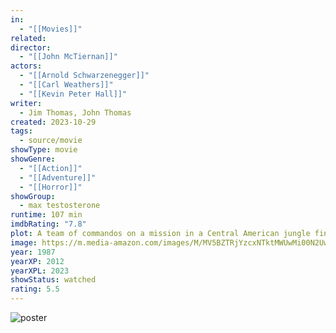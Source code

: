 ```yaml
---
in:
  - "[[Movies]]"
related: 
director:
  - "[[John McTiernan]]"
actors:
  - "[[Arnold Schwarzenegger]]"
  - "[[Carl Weathers]]"
  - "[[Kevin Peter Hall]]"
writer:
  - Jim Thomas, John Thomas
created: 2023-10-29
tags:
  - source/movie
showType: movie
showGenre:
  - "[[Action]]"
  - "[[Adventure]]"
  - "[[Horror]]"
showGroup:
  - max testosterone
runtime: 107 min
imdbRating: "7.8"
plot: A team of commandos on a mission in a Central American jungle find themselves hunted by an extraterrestrial warrior.
image: https://m.media-amazon.com/images/M/MV5BZTRjYzcxNTktMWUwMi00N2UwLWEyODYtOTIzZDE3ZjVmMGRhXkEyXkFqcGdeQXVyMjI0NTA4NzA@._V1_SX300.jpg
year: 1987
yearXP: 2012
yearXPL: 2023
showStatus: watched
rating: 5.5
---
```

![poster](https://m.media-amazon.com/images/M/MV5BZTRjYzcxNTktMWUwMi00N2UwLWEyODYtOTIzZDE3ZjVmMGRhXkEyXkFqcGdeQXVyMjI0NTA4NzA@._V1_SX300.jpg)

